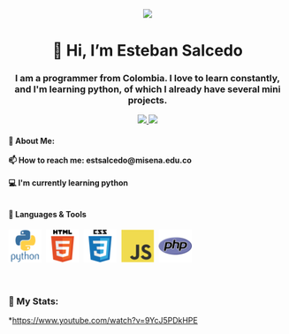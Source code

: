 <div id="header" align="center"> 
  <img src="https://user-images.githubusercontent.com/115185706/200709967-084638c8-d7ed-451e-96af-493642995250.gif" width="200" />
  <h1>
    👋 Hi, I’m Esteban Salcedo
  </h1>
  <h3> 
    I am a programmer from Colombia. I love to learn constantly, and I'm learning python, of which I already have several mini projects.
  </h3>
</div>
<div id="badgest" align="center">
  <a href="https://codepen.io/Tebancedoo">
    <img width="90" src="https://user-images.githubusercontent.com/115185706/209584192-bc992b6e-b89e-40af-8842-86a60f317ba6.png">
  </a>
   <a href="https://replit.com/@Tebancedoo1">
    <img width="80" src="https://user-images.githubusercontent.com/115185706/209584111-24ed5aa5-512e-48fa-b557-dc721a3c4da4.png">
  </a>
</div>

  <h4>
    👀 About Me:
  <br>
  <br>
   📫 How to reach me: estsalcedo@misena.edu.co
  <br>
  <br>
   💻 I'm currently learning python
  <br>
  <br>
  <br>
  <div align="left"
    <h3> 🔨 Languages & Tools</h3>
  <div>
    <img src="https://github.com/devicons/devicon/blob/master/icons/python/python-original-wordmark.svg" title="Python" alt="Python" width="60" height="60"/>&nbsp;
    <img src="https://github.com/devicons/devicon/blob/master/icons/html5/html5-original-wordmark.svg" title="Html" alt="html" width="60" height="60"/>&nbsp;
    <img src="https://github.com/devicons/devicon/blob/master/icons/css3/css3-original-wordmark.svg" title="Css" alt="Css" width="60" height="60"/>&nbsp;
    <img src="https://github.com/devicons/devicon/blob/master/icons/javascript/javascript-original.svg" title="JavaScript" alt="JavaScript" width="60"            height="60"/>&nbsp;
     <img src="https://github.com/devicons/devicon/blob/master/icons/php/php-original.svg" title="Php" alt="Php" width="60" height="60"/>&nbsp;
  <div>
  </div>
  <br>
  <br>
  <div>
  <h3> 🏦 My Stats: </h3>
    
  </div>
  
  *https://www.youtube.com/watch?v=9YcJ5PDkHPE
 
